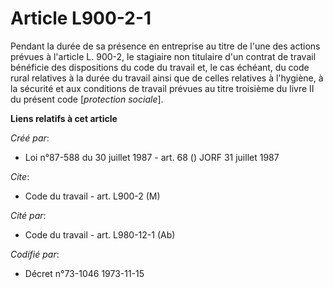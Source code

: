 # Article L900-2-1

Pendant la durée de sa présence en entreprise au titre de l'une des actions prévues à l'article L. 900-2, le stagiaire non
titulaire d'un contrat de travail bénéficie des dispositions du code du travail et, le cas échéant, du code rural relatives à
la durée du travail ainsi que de celles relatives à l'hygiène, à la sécurité et aux conditions de travail prévues au titre
troisième du livre II du présent code [*protection sociale*].

**Liens relatifs à cet article**

_Créé par_:

  - Loi n°87-588 du 30 juillet 1987 - art. 68 () JORF 31 juillet 1987

_Cite_:

  - Code du travail - art. L900-2 (M)

_Cité par_:

  - Code du travail - art. L980-12-1 (Ab)

_Codifié par_:

  - Décret n°73-1046 1973-11-15
